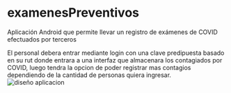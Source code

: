 # examenesPreventivos
Aplicación Android que permite llevar un registro de exámenes de COVID efectuados por terceros

El personal debera entrar mediante login con una clave predipuesta basado en su rut donde entrara a una interfaz que almacenara los contagiados por COVID, luego tendra la opcion de poder registrar mas contagios dependiendo de la cantidad de personas quiera ingresar.
![diseño aplicacion](https://user-images.githubusercontent.com/71857156/116476740-a63c9800-a849-11eb-9662-842a6e907fc9.png)
